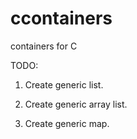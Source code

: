 # ccontainers
containers for C

TODO:

1) Create generic list.

2) Create generic array list.

3) Create generic map.
